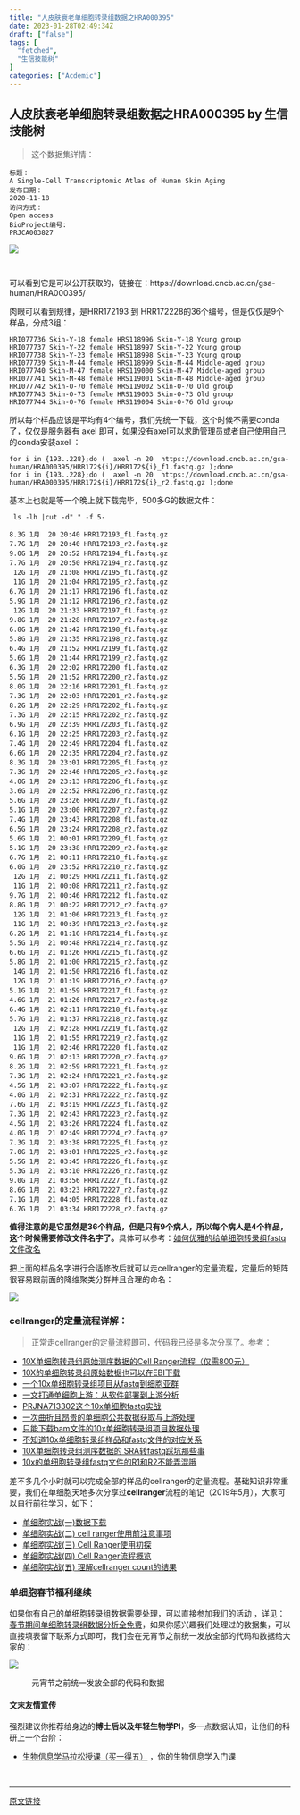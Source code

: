 ```yaml
---
title: "人皮肤衰老单细胞转录组数据之HRA000395"
date: 2023-01-28T02:49:34Z
draft: ["false"]
tags: [
  "fetched",
  "生信技能树"
]
categories: ["Acdemic"]
---
```

人皮肤衰老单细胞转录组数据之HRA000395 by 生信技能树
------
<div><section data-tool="mdnice编辑器" data-website="https://www.mdnice.com"><blockquote data-tool="mdnice编辑器"><p>这个数据集详情：</p></blockquote><pre data-tool="mdnice编辑器"><span></span><code>标题：<br>A Single-Cell Transcriptomic Atlas of Human Skin Aging<br>发布日期：<br>2020-11-18 <br>访问方式：   <br>Open access<br>BioProject编号:<br>PRJCA003827 <br></code><p><img data-galleryid="" data-ratio="0.7873754152823921" data-s="300,640" data-src="https://mmbiz.qpic.cn/mmbiz_png/cZNhZQ6j4wxywuNnzMozeR8AUu7tMnEaJXtiamfIsibDkHicLKniakWbPTwwLvj71XG7xFkOXSAibwEdUian8kgNDmQA/640?wx_fmt=png" data-type="png" data-w="1806" src="https://mmbiz.qpic.cn/mmbiz_png/cZNhZQ6j4wxywuNnzMozeR8AUu7tMnEaJXtiamfIsibDkHicLKniakWbPTwwLvj71XG7xFkOXSAibwEdUian8kgNDmQA/640?wx_fmt=png"></p><code><br></code></pre><p data-tool="mdnice编辑器">可以看到它是可以公开获取的，链接在：https://download.cncb.ac.cn/gsa-human/HRA000395/</p><p data-tool="mdnice编辑器">肉眼可以看到规律，是HRR172193 到 HRR172228的36个编号，但是仅仅是9个样品，分成3组：</p><pre data-tool="mdnice编辑器"><span></span><code>HRI077736 Skin-Y-18 female HRS118996 Skin-Y-18 Young group<br>HRI077737 Skin-Y-22 female HRS118997 Skin-Y-22 Young group<br>HRI077738 Skin-Y-23 female HRS118998 Skin-Y-23 Young group<br>HRI077739 Skin-M-44 female HRS118999 Skin-M-44 Middle-aged group<br>HRI077740 Skin-M-47 female HRS119000 Skin-M-47 Middle-aged group<br>HRI077741 Skin-M-48 female HRS119001 Skin-M-48 Middle-aged group<br>HRI077742 Skin-O-70 female HRS119002 Skin-O-70 Old group<br>HRI077743 Skin-O-73 female HRS119003 Skin-O-73 Old group<br>HRI077744 Skin-O-76 female HRS119004 Skin-O-76 Old group<br></code></pre><p data-tool="mdnice编辑器">所以每个样品应该是平均有4个编号，我们先统一下载，这个时候不需要conda了，仅仅是服务器有 axel 即可，如果没有axel可以求助管理员或者自己使用自己的conda安装axel ：</p><pre data-tool="mdnice编辑器"><span></span><code><span>for</span> i <span>in</span> {193..228};<span>do</span> (  axel -n 20  https://download.cncb.ac.cn/gsa-human/HRA000395/HRR172<span>${i}</span>/HRR172<span>${i}</span>_f1.fastq.gz );<span>done</span><br><span>for</span> i <span>in</span> {193..228};<span>do</span> (  axel -n 20  https://download.cncb.ac.cn/gsa-human/HRA000395/HRR172<span>${i}</span>/HRR172<span>${i}</span>_r2.fastq.gz );<span>done</span><br></code></pre><p data-tool="mdnice编辑器">基本上也就是等一个晚上就下载完毕，500多G的数据文件：</p><pre data-tool="mdnice编辑器"><span></span><code> ls -lh |cut -d<span>" "</span> -f 5-<br><br>8.3G 1月  20 20:40 HRR172193_f1.fastq.gz<br>7.7G 1月  20 20:40 HRR172193_r2.fastq.gz<br>9.0G 1月  20 20:52 HRR172194_f1.fastq.gz<br>7.7G 1月  20 20:50 HRR172194_r2.fastq.gz<br> 12G 1月  20 21:08 HRR172195_f1.fastq.gz<br> 11G 1月  20 21:04 HRR172195_r2.fastq.gz<br>6.7G 1月  20 21:17 HRR172196_f1.fastq.gz<br>5.9G 1月  20 21:12 HRR172196_r2.fastq.gz<br> 12G 1月  20 21:33 HRR172197_f1.fastq.gz<br>9.8G 1月  20 21:28 HRR172197_r2.fastq.gz<br>6.8G 1月  20 21:42 HRR172198_f1.fastq.gz<br>5.8G 1月  20 21:35 HRR172198_r2.fastq.gz<br>6.4G 1月  20 21:52 HRR172199_f1.fastq.gz<br>5.6G 1月  20 21:44 HRR172199_r2.fastq.gz<br>6.3G 1月  20 22:02 HRR172200_f1.fastq.gz<br>5.5G 1月  20 21:52 HRR172200_r2.fastq.gz<br>8.0G 1月  20 22:16 HRR172201_f1.fastq.gz<br>7.3G 1月  20 22:03 HRR172201_r2.fastq.gz<br>8.2G 1月  20 22:29 HRR172202_f1.fastq.gz<br>7.3G 1月  20 22:15 HRR172202_r2.fastq.gz<br>6.9G 1月  20 22:39 HRR172203_f1.fastq.gz<br>6.1G 1月  20 22:25 HRR172203_r2.fastq.gz<br>7.4G 1月  20 22:49 HRR172204_f1.fastq.gz<br>6.6G 1月  20 22:35 HRR172204_r2.fastq.gz<br>8.3G 1月  20 23:01 HRR172205_f1.fastq.gz<br>7.3G 1月  20 22:46 HRR172205_r2.fastq.gz<br>4.0G 1月  20 23:13 HRR172206_f1.fastq.gz<br>3.6G 1月  20 22:52 HRR172206_r2.fastq.gz<br>5.6G 1月  20 23:26 HRR172207_f1.fastq.gz<br>5.1G 1月  20 23:00 HRR172207_r2.fastq.gz<br>7.4G 1月  20 23:43 HRR172208_f1.fastq.gz<br>6.5G 1月  20 23:24 HRR172208_r2.fastq.gz<br>5.6G 1月  21 00:01 HRR172209_f1.fastq.gz<br>5.1G 1月  20 23:38 HRR172209_r2.fastq.gz<br>6.7G 1月  21 00:11 HRR172210_f1.fastq.gz<br>6.0G 1月  20 23:52 HRR172210_r2.fastq.gz<br> 12G 1月  21 00:29 HRR172211_f1.fastq.gz<br> 11G 1月  21 00:08 HRR172211_r2.fastq.gz<br>9.7G 1月  21 00:46 HRR172212_f1.fastq.gz<br>8.8G 1月  21 00:22 HRR172212_r2.fastq.gz<br> 12G 1月  21 01:06 HRR172213_f1.fastq.gz<br> 11G 1月  21 00:39 HRR172213_r2.fastq.gz<br>6.2G 1月  21 01:16 HRR172214_f1.fastq.gz<br>5.5G 1月  21 00:48 HRR172214_r2.fastq.gz<br>6.6G 1月  21 01:26 HRR172215_f1.fastq.gz<br>5.8G 1月  21 01:00 HRR172215_r2.fastq.gz<br> 14G 1月  21 01:50 HRR172216_f1.fastq.gz<br> 12G 1月  21 01:19 HRR172216_r2.fastq.gz<br>5.1G 1月  21 01:59 HRR172217_f1.fastq.gz<br>4.6G 1月  21 01:26 HRR172217_r2.fastq.gz<br>6.4G 1月  21 02:11 HRR172218_f1.fastq.gz<br>5.7G 1月  21 01:37 HRR172218_r2.fastq.gz<br> 12G 1月  21 02:28 HRR172219_f1.fastq.gz<br> 11G 1月  21 01:55 HRR172219_r2.fastq.gz<br> 11G 1月  21 02:46 HRR172220_f1.fastq.gz<br>9.6G 1月  21 02:13 HRR172220_r2.fastq.gz<br>8.2G 1月  21 02:59 HRR172221_f1.fastq.gz<br>7.3G 1月  21 02:24 HRR172221_r2.fastq.gz<br>4.5G 1月  21 03:07 HRR172222_f1.fastq.gz<br>4.0G 1月  21 02:31 HRR172222_r2.fastq.gz<br>7.6G 1月  21 03:19 HRR172223_f1.fastq.gz<br>7.3G 1月  21 02:43 HRR172223_r2.fastq.gz<br>4.5G 1月  21 03:26 HRR172224_f1.fastq.gz<br>4.0G 1月  21 02:49 HRR172224_r2.fastq.gz<br>7.3G 1月  21 03:38 HRR172225_f1.fastq.gz<br>7.0G 1月  21 03:01 HRR172225_r2.fastq.gz<br>5.5G 1月  21 03:45 HRR172226_f1.fastq.gz<br>5.3G 1月  21 03:10 HRR172226_r2.fastq.gz<br>9.0G 1月  21 03:56 HRR172227_f1.fastq.gz<br>8.6G 1月  21 03:23 HRR172227_r2.fastq.gz<br>7.1G 1月  21 04:05 HRR172228_f1.fastq.gz<br>6.7G 1月  21 03:34 HRR172228_r2.fastq.gz<br></code></pre><p data-tool="mdnice编辑器"><strong>值得注意的是它虽然是36个样品，但是只有9个病人，所以每个病人是4个样品，这个时候需要修改文件名字了。</strong>具体可以参考：<a href="https://mp.weixin.qq.com/s?__biz=MzAxMDkxODM1Ng==&amp;mid=2247519402&amp;idx=1&amp;sn=301fa3c05cf4fa154ebaa044843616dc&amp;scene=21#wechat_redirect" data-linktype="2">如何优雅的给单细胞转录组fastq文件改名</a></p><p data-tool="mdnice编辑器">把上面的样品名字进行合适修改后就可以走cellranger的定量流程，定量后的矩阵很容易跟前面的降维聚类分群并且合理的命名：</p><p><img data-galleryid="" data-ratio="0.35858585858585856" data-s="300,640" data-src="https://mmbiz.qpic.cn/mmbiz_png/cZNhZQ6j4wxywuNnzMozeR8AUu7tMnEaFU53ITcsDt3EFAFZUvwn3xBgWAsrmwib0Niavyj8d9HDQP7E4a6aGA0g/640?wx_fmt=png" data-type="png" data-w="1584" src="https://mmbiz.qpic.cn/mmbiz_png/cZNhZQ6j4wxywuNnzMozeR8AUu7tMnEaFU53ITcsDt3EFAFZUvwn3xBgWAsrmwib0Niavyj8d9HDQP7E4a6aGA0g/640?wx_fmt=png"></p><h3 data-tool="mdnice编辑器">cellranger的定量流程详解：<span></span></h3><blockquote data-tool="mdnice编辑器"><p>正常走cellranger的定量流程即可，代码我已经是多次分享了。参考：</p></blockquote><ul data-tool="mdnice编辑器"><li><section><a href="http://mp.weixin.qq.com/s?__biz=MzAxMDkxODM1Ng==&amp;mid=2247512340&amp;idx=3&amp;sn=1b9609a8870a0209dd27ffdcbc3cac87&amp;chksm=9b4bf1afac3c78b90674678fcec66365b9faaa275ff4b0a2255e0a05fa8b905e15222a643bea&amp;scene=21#wechat_redirect" data-linktype="2">10X单细胞转录组原始测序数据的Cell Ranger流程（仅需800元）</a></section></li><li><section><a href="https://mp.weixin.qq.com/s?__biz=MzAxMDkxODM1Ng==&amp;mid=2247496813&amp;idx=1&amp;sn=4151bf2265618eff4e0123722c50e569&amp;scene=21#wechat_redirect" data-linktype="2">10X的单细胞转录组原始数据也可以在EBI下载</a></section></li><li><section><a href="http://mp.weixin.qq.com/s?__biz=MzAxMDkxODM1Ng==&amp;mid=2247510920&amp;idx=1&amp;sn=c4561d34e984406693c014cdfe236c0f&amp;chksm=9b4beb33ac3c622542d894344c323ff7cca52f69119d02fc7aa4636af0cbe7df4b6c63dd5ba9&amp;scene=21#wechat_redirect" data-linktype="2">一个10x单细胞转录组项目从fastq到细胞亚群</a></section></li><li><section><a href="https://mp.weixin.qq.com/s?__biz=MzAxMDkxODM1Ng==&amp;mid=2247513565&amp;idx=1&amp;sn=092e637017d176c43f00a295d3210592&amp;scene=21#wechat_redirect" data-linktype="2">一文打通单细胞上游：从软件部署到上游分析</a></section></li><li><section><a href="http://mp.weixin.qq.com/s?__biz=MzAxMDkxODM1Ng==&amp;mid=2247513605&amp;idx=1&amp;sn=e86a329c887745c6d00d3ededa39dcda&amp;chksm=9b4bf6beac3c7fa8523cef4e7189fb20b914460ddb61e6cd1dd520b5928e1b59a8b7827ce783&amp;scene=21#wechat_redirect" data-linktype="2">PRJNA713302这个10x单细胞fastq实战</a></section></li><li><section><a href="https://mp.weixin.qq.com/s?__biz=MzAxMDkxODM1Ng==&amp;mid=2247513968&amp;idx=1&amp;sn=f5a44a7bea0bdacd8af1a20c177763e5&amp;scene=21#wechat_redirect" data-linktype="2">一次曲折且昂贵的单细胞公共数据获取与上游处理</a></section></li><li><section><a href="https://mp.weixin.qq.com/s?__biz=MzAxMDkxODM1Ng==&amp;mid=2247514146&amp;idx=1&amp;sn=b9721433d49a2d963eeaab1ad47fc91b&amp;scene=21#wechat_redirect" data-linktype="2">只能下载bam文件的10x单细胞转录组项目数据处理</a></section></li><li><section><a href="https://mp.weixin.qq.com/s?__biz=MzAxMDkxODM1Ng==&amp;mid=2247511452&amp;idx=2&amp;sn=83ec97cbc3334a6095e6d63e05e9fd6e&amp;scene=21#wechat_redirect" data-linktype="2">不知道10x单细胞转录组样品和fastq文件的对应关系</a></section></li><li><section><a href="https://mp.weixin.qq.com/s?__biz=MzAxMDkxODM1Ng==&amp;mid=2247508521&amp;idx=2&amp;sn=2cf3158e74d37b3a741908d8bfc8f02f&amp;scene=21#wechat_redirect" data-linktype="2">10X单细胞转录组测序数据的 SRA转fastq踩坑那些事</a></section></li><li><section><a href="https://mp.weixin.qq.com/s?__biz=MzAxMDkxODM1Ng==&amp;mid=2247514395&amp;idx=2&amp;sn=96c505b76ae87dd0efa737c4c44e2270&amp;scene=21#wechat_redirect" data-linktype="2">10x的单细胞转录组fastq文件的R1和R2不能弄混哦</a></section></li></ul><p data-tool="mdnice编辑器">差不多几个小时就可以完成全部的样品的cellranger的定量流程。基础知识非常重要，我们在单细胞天地多次分享过<strong>cellranger</strong>流程的笔记（2019年5月），大家可以自行前往学习，如下：</p><ul data-tool="mdnice编辑器"><li><section><a href="https://mp.weixin.qq.com/s?__biz=MzI1Njk4ODE0MQ==&amp;mid=2247484146&amp;idx=1&amp;sn=16e09b82d048eed1ff6100b22970abd5&amp;scene=21#wechat_redirect" data-linktype="2">单细胞实战(一)数据下载</a></section></li><li><section><a href="https://mp.weixin.qq.com/s?__biz=MzI1Njk4ODE0MQ==&amp;mid=2247484179&amp;idx=1&amp;sn=fe84f5243a6021fe6afea128e3ac273a&amp;scene=21#wechat_redirect" data-linktype="2">单细胞实战(二) cell ranger使用前注意事项</a></section></li><li><section><a href="https://mp.weixin.qq.com/s?__biz=MzI1Njk4ODE0MQ==&amp;mid=2247484206&amp;idx=1&amp;sn=edeebbdd092f79361aee87e9ce086d80&amp;scene=21#wechat_redirect" data-linktype="2">单细胞实战(三) Cell Ranger使用初探</a></section></li><li><section><a href="https://mp.weixin.qq.com/s?__biz=MzI1Njk4ODE0MQ==&amp;mid=2247484355&amp;idx=1&amp;sn=7860fe0c46073a55d2d3700822c3103b&amp;scene=21#wechat_redirect" data-linktype="2">单细胞实战(四) Cell Ranger流程概览</a></section></li><li><section><a href="https://mp.weixin.qq.com/s?__biz=MzI1Njk4ODE0MQ==&amp;mid=2247484402&amp;idx=1&amp;sn=95c2be0dc6499e4b1eb9a91d79e584d1&amp;scene=21#wechat_redirect" data-linktype="2">单细胞实战(五) 理解cellranger count的结果</a></section></li></ul></section><section data-tool="mdnice编辑器" data-website="https://www.mdnice.com"><h3 data-tool="mdnice编辑器">单细胞春节福利继续</h3><p data-tool="mdnice编辑器">如果你有自己的单细胞转录组数据需要处理，可以直接参加我们的活动 ，详见：<a href="https://mp.weixin.qq.com/s?__biz=MzAxMDkxODM1Ng==&amp;mid=2247519474&amp;idx=1&amp;sn=a07f2684e4bebfc5307add35cfbf82a2&amp;scene=21#wechat_redirect" data-linktype="2">春节期间单细胞转录组数据分析全免费</a>，如果你感兴趣我们处理过的数据集，可以直接填表留下联系方式即可，我们会在元宵节之前统一发放全部的代码和数据给大家的：</p></section><section data-tool="mdnice编辑器" data-website="https://www.mdnice.com"><p><img data-galleryid="" data-ratio="1.1717171717171717" data-s="300,640" data-type="png" data-w="594" data-src="https://mmbiz.qpic.cn/mmbiz_png/cZNhZQ6j4wyQr8BdGAhNyoC6JsX1Adz5cNOEMLwqyYLg2yEFoG9EhZbst22ordDweoSa1ErNa5vouvVDL0Ixbw/640?wx_fmt=png&amp;wxfrom=5&amp;wx_lazy=1&amp;wx_co=1" src="https://mmbiz.qpic.cn/mmbiz_png/cZNhZQ6j4wyQr8BdGAhNyoC6JsX1Adz5cNOEMLwqyYLg2yEFoG9EhZbst22ordDweoSa1ErNa5vouvVDL0Ixbw/640?wx_fmt=png&amp;wxfrom=5&amp;wx_lazy=1&amp;wx_co=1"></p><figure data-tool="mdnice编辑器"><figcaption>元宵节之前统一发放全部的代码和数据</figcaption></figure></section><h4 data-tool="mdnice编辑器"><span>文末友情宣传</span></h4><p data-tool="mdnice编辑器">强烈建议你推荐给身边的<strong>博士后以及年轻生物学PI</strong>，多一点数据认知，让他们的科研上一个台阶：</p><ul data-tool="mdnice编辑器"><li><section><a target="_blank" href="http://mp.weixin.qq.com/s?__biz=MzAxMDkxODM1Ng==&amp;mid=2247519543&amp;idx=1&amp;sn=b9290a55d50c038bcc6e97d53a88b1c5&amp;chksm=9b4bcd8cac3c449aaa16dbf518578e9c7a4e67fe4122ae7c4fb115ddb2a843a976fa3462dcea&amp;scene=21#wechat_redirect" textvalue="生物信息学马拉松授课（买‍一得五）" linktype="text" imgurl="" imgdata="null" data-itemshowtype="0" tab="innerlink" data-linktype="2" hasload="1">生物信息学马拉松授课（买一得五）</a> ，你的生物信息学入门课</section></li></ul><p><br></p><p><mp-style-type data-value="3"></mp-style-type></p></div>  
<hr>
<a href="https://mp.weixin.qq.com/s/kUekdAr-3WNqey5qwMWSpw",target="_blank" rel="noopener noreferrer">原文链接</a>
